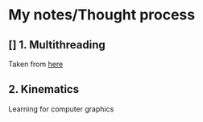 # My notes/Thought process 

## [] 1. Multithreading
Taken from [here](https://www.youtube.com/watch?v=gvQGKRlgop4&t=16s)  
## 2. Kinematics 
Learning for computer graphics

